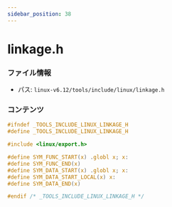 ```yaml
---
sidebar_position: 38
---
```

# linkage.h

### ファイル情報

- パス: `linux-v6.12/tools/include/linux/linkage.h`

### コンテンツ

```h
#ifndef _TOOLS_INCLUDE_LINUX_LINKAGE_H
#define _TOOLS_INCLUDE_LINUX_LINKAGE_H

#include <linux/export.h>

#define SYM_FUNC_START(x) .globl x; x:
#define SYM_FUNC_END(x)
#define SYM_DATA_START(x) .globl x; x:
#define SYM_DATA_START_LOCAL(x) x:
#define SYM_DATA_END(x)

#endif /* _TOOLS_INCLUDE_LINUX_LINKAGE_H */

```
